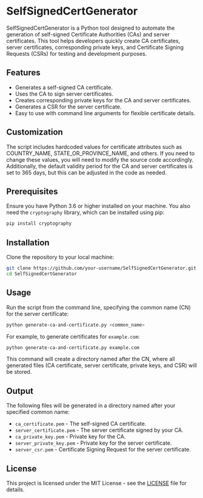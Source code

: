# SelfSignedCertGenerator

SelfSignedCertGenerator is a Python tool designed to automate the generation of self-signed Certificate Authorities (CAs) and server certificates. This tool helps developers quickly create CA certificates, server certificates, corresponding private keys, and Certificate Signing Requests (CSRs) for testing and development purposes.

## Features

- Generates a self-signed CA certificate.
- Uses the CA to sign server certificates.
- Creates corresponding private keys for the CA and server certificates.
- Generates a CSR for the server certificate.
- Easy to use with command line arguments for flexible certificate details.

## Customization

The script includes hardcoded values for certificate attributes such as COUNTRY_NAME, STATE_OR_PROVINCE_NAME, and others. If you need to change these values, you will need to modify the source code accordingly. Additionally, the default validity period for the CA and server certificates is set to 365 days, but this can be adjusted in the code as needed.

## Prerequisites

Ensure you have Python 3.6 or higher installed on your machine. You also need the `cryptography` library, which can be installed using pip:

```bash
pip install cryptography
```

## Installation

Clone the repository to your local machine:

```bash
git clone https://github.com/your-username/SelfSignedCertGenerator.git
cd SelfSignedCertGenerator
```

## Usage

Run the script from the command line, specifying the common name (CN) for the server certificate:

```bash
python generate-ca-and-certificate.py <common_name>
```

For example, to generate certificates for `example.com`:

```bash
python generate-ca-and-certificate.py example.com
```

This command will create a directory named after the CN, where all generated files (CA certificate, server certificate, private keys, and CSR) will be stored.

## Output

The following files will be generated in a directory named after your specified common name:

- `ca_certificate.pem` - The self-signed CA certificate.
- `server_certificate.pem` - The server certificate signed by your CA.
- `ca_private_key.pem` - Private key for the CA.
- `server_private_key.pem` - Private key for the server certificate.
- `server_csr.pem` - Certificate Signing Request for the server certificate.

## License

This project is licensed under the MIT License - see the [LICENSE](LICENSE) file for details.
